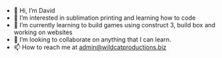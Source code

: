 - 👋 Hi, I’m David
- 👀 I’m interested in sublimation printing and learning how to code
- 🌱 I’m currently learning to build games using construct 3, build box and working on websites
- 💞️ I’m looking to collaborate on anything that I can learn.
- 📫 How to reach me at admin@wildcatproductions.biz

<!---
djacidfx/djacidfx is a ✨ special ✨ repository because its `README.md` (this file) appears on your GitHub profile.
You can click the Preview link to take a look at your changes.
--->
